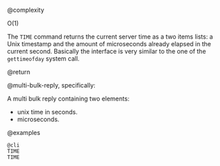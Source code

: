 @complexity

O(1)


The `TIME` command returns the current server time as a two items lists: a Unix
timestamp and the amount of microseconds already elapsed in the current second.
Basically the interface is very similar to the one of the `gettimeofday` system
call.

@return

@multi-bulk-reply, specifically:

A multi bulk reply containing two elements:

* unix time in seconds.
* microseconds.

@examples

    @cli
    TIME
    TIME
